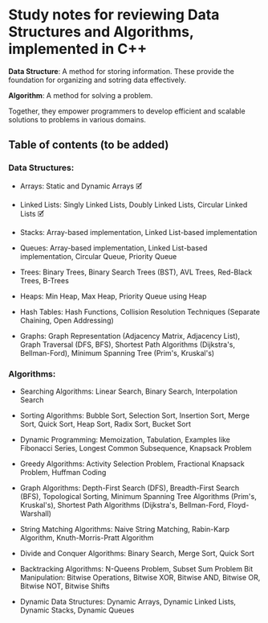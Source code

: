 # Study notes for reviewing Data Structures and Algorithms, implemented in C++


**Data Structure**: A method for storing information. These provide the foundation for organizing and sotring data effectively.

**Algorithm**: A method for solving a problem.

Together, they empower programmers to develop efficient and scalable solutions to problems in various domains.

## Table of contents (to be added)

### Data Structures:

- Arrays: Static and Dynamic Arrays 🗹

- Linked Lists: Singly Linked Lists, Doubly Linked Lists, Circular Linked Lists 🗹

- Stacks: Array-based implementation, Linked List-based implementation

- Queues: Array-based implementation, Linked List-based implementation, Circular Queue, Priority Queue

- Trees: Binary Trees, Binary Search Trees (BST), AVL Trees, Red-Black Trees, B-Trees

- Heaps: Min Heap, Max Heap, Priority Queue using Heap

- Hash Tables: Hash Functions, Collision Resolution Techniques (Separate Chaining, Open Addressing)

- Graphs: Graph Representation (Adjacency Matrix, Adjacency List), Graph Traversal (DFS, BFS), Shortest Path Algorithms (Dijkstra's, Bellman-Ford), Minimum Spanning Tree (Prim's, Kruskal's)


### Algorithms:
- Searching Algorithms: Linear Search, Binary Search, Interpolation Search

- Sorting Algorithms: Bubble Sort, Selection Sort, Insertion Sort, Merge Sort, Quick Sort, Heap Sort, Radix Sort, Bucket Sort

- Dynamic Programming: Memoization, Tabulation, Examples like Fibonacci Series, Longest Common Subsequence, Knapsack Problem

- Greedy Algorithms: Activity Selection Problem, Fractional Knapsack Problem, Huffman Coding

- Graph Algorithms: Depth-First Search (DFS), Breadth-First Search (BFS), Topological Sorting, Minimum Spanning Tree Algorithms (Prim's, Kruskal's), Shortest Path Algorithms (Dijkstra's, Bellman-Ford, Floyd-Warshall)

- String Matching Algorithms: Naive String Matching, Rabin-Karp Algorithm, Knuth-Morris-Pratt Algorithm

- Divide and Conquer Algorithms: Binary Search, Merge Sort, Quick Sort

- Backtracking Algorithms: N-Queens Problem, Subset Sum Problem
Bit Manipulation: Bitwise Operations, Bitwise XOR, Bitwise AND, Bitwise OR, Bitwise NOT, Bitwise Shifts

- Dynamic Data Structures: Dynamic Arrays, Dynamic Linked Lists, Dynamic Stacks, Dynamic Queues
